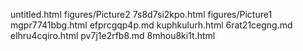 untitled.html
figures/Picture2
7s8d7si2kpo.html
figures/Picture1
mgpr7741bbg.html
efprcgqp4p.md
kuphkulurh.html
6rat21cegng.md
elhru4cqiro.html
pv7j1e2rfb8.md
8mhou8ki1t.html